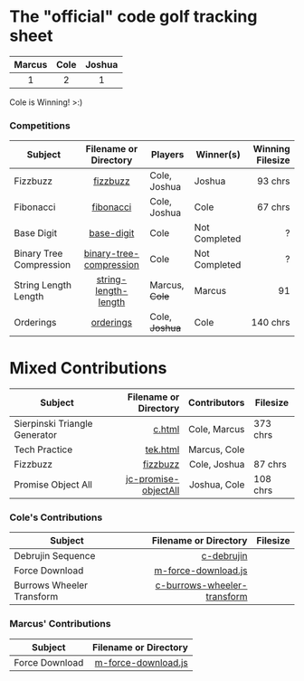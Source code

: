 # The "official" code golf tracking sheet
| Marcus | Cole | Joshua |
| :---: | :---: | :---: |
| 1 | 2 | 1 |

Cole is Winning! >:)

### Competitions
| Subject | Filename or Directory | Players | Winner(s) | Winning Filesize
| --- | :---: | --- | --- | ---: |
| Fizzbuzz | [fizzbuzz](fizzbuzz) | Cole, Joshua | Joshua | 93 chrs |
| Fibonacci | [fibonacci](fibonacci) | Cole, Joshua | Cole | 67 chrs |
| Base Digit | [base-digit](base-digit) | Cole | Not Completed | ? |
| Binary Tree Compression | [binary-tree-compression](binary-tree-compression) | Cole | Not Completed | ? |
| String Length Length | [string-length-length](string-length-length) | Marcus, ~~Cole~~ | Marcus | 91 |
| Orderings | [orderings](orderings) | Cole, ~~Joshua~~ | Cole | 140 chrs |

# Mixed Contributions
| Subject | Filename or Directory | Contributors | Filesize |
| --- | ---: | ---: | --- |
| Sierpinski Triangle Generator | [c.html](c.html) | Cole, Marcus | 373 chrs |
| Tech Practice | [tek.html](tek.html) | Marcus, Cole |
| Fizzbuzz | [fizzbuzz](fizzbuzz) | Cole, Joshua | 87 chrs |
| Promise Object All | [jc-promise-objectAll](jc-promise-objectAll.js) | Joshua, Cole | 108 chrs |

### Cole's Contributions
| Subject | Filename or Directory | Filesize |
| --- | ---: | ---: |
| Debrujin Sequence | [c-debrujin](c-debrujin) |
| Force Download | [m-force-download.js](m-force-download.js) |
| Burrows Wheeler Transform | [c-burrows-wheeler-transform](c-burrows-wheeler-transform) |

### Marcus' Contributions
| Subject | Filename or Directory |
| --- | ---: |
| Force Download | [m-force-download.js](m-force-download.js) |
